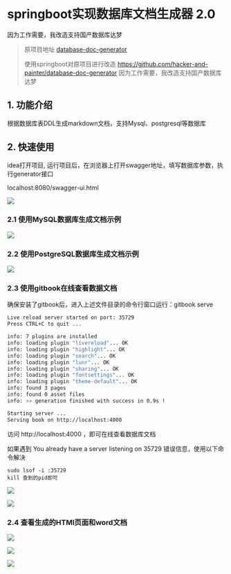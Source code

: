 # springboot实现数据库文档生成器 2.0
因为工作需要，我改造支持国产数据库达梦

> 原项目地址 [database-doc-generator](https://github.com/enilu/database-doc-generator)
>
> 使用springboot对原项目进行改造
https://github.com/hacker-and-painter/database-doc-generator
> 因为工作需要，我改造支持国产数据库达梦
## 1. 功能介绍

根据数据库表DDL生成markdown文档，支持Mysql、postgresql等数据库

## 2. 快速使用

idea打开项目, 运行项目后，在浏览器上打开swagger地址，填写数据库参数，执行generator接口

localhost:8080/swagger-ui.html

![](https://raw.githubusercontent.com/gaohanghang/images/master/img20190623172830.png)

### 2.1 使用MySQL数据库生成文档示例

![](https://raw.githubusercontent.com/gaohanghang/images/master/img20190615022129.png)

### 2.2 使用PostgreSQL数据库生成文档示例


![](https://raw.githubusercontent.com/gaohanghang/images/master/img20190615022203.png)

### 2.3 使用gitbook在线查看数据文档

确保安装了gitbook后，进入上述文件目录的命令行窗口运行：gitbook serve

```bash
Live reload server started on port: 35729
Press CTRL+C to quit ...

info: 7 plugins are installed 
info: loading plugin "livereload"... OK 
info: loading plugin "highlight"... OK 
info: loading plugin "search"... OK 
info: loading plugin "lunr"... OK 
info: loading plugin "sharing"... OK 
info: loading plugin "fontsettings"... OK 
info: loading plugin "theme-default"... OK 
info: found 3 pages 
info: found 0 asset files 
info: >> generation finished with success in 0.9s ! 

Starting server ...
Serving book on http://localhost:4000
```

访问 http://localhost:4000 ，即可在线查看数据库文档

如果遇到 You already have a server listening on 35729 错误信息，使用以下命令解决

```
sudo lsof -i :35729
kill 查到的pid即可
```

![](https://raw.githubusercontent.com/gaohanghang/images/master/img20190607200945.png)

![](https://raw.githubusercontent.com/gaohanghang/images/master/img20190615023510.png)

### 2.4 查看生成的HTMl页面和word文档

![](https://raw.githubusercontent.com/gaohanghang/images/master/img20190623173459.png)

![](https://raw.githubusercontent.com/gaohanghang/images/master/imgscreely-1561283362892.png)

![](https://raw.githubusercontent.com/gaohanghang/images/master/img20190623173420.png)
